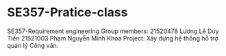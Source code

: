 # SE357-Pratice-class
SE357-Requirement engineering
Group members:
  21520478 Lương Lê Duy Tiến
  21521003 Phạm Nguyễn Minh Khoa
Project: 
  Xây dựng hệ thống hỗ trợ quản lý Công văn.

